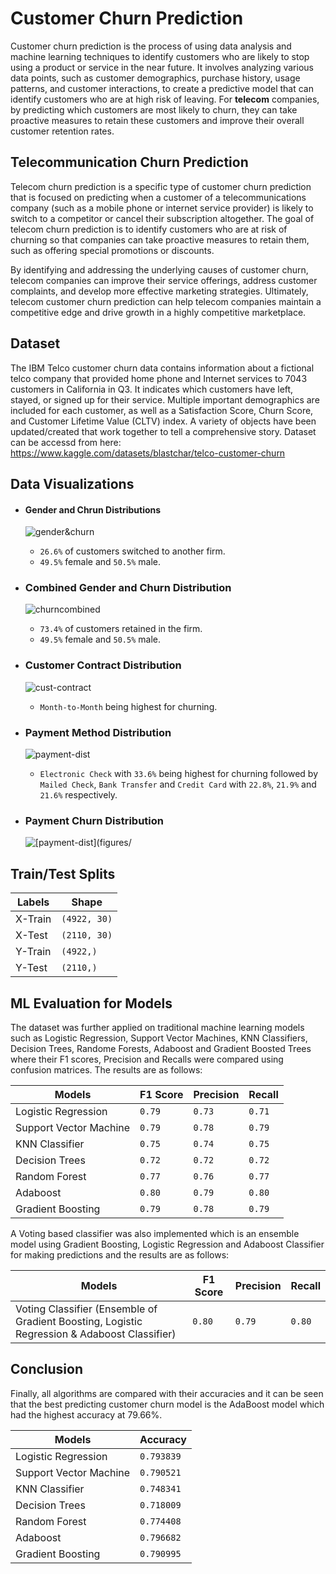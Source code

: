 # Customer Churn Prediction

Customer churn prediction is the process of using data analysis and machine learning techniques to identify customers who are likely to stop using a product or service in the near future. It involves analyzing various data points, such as customer demographics, purchase history, usage patterns, and customer interactions, to create a predictive model that can identify customers who are at high risk of leaving. For **telecom** companies, by predicting which customers are most likely to churn, they can take proactive measures to retain these customers and improve their overall customer retention rates.

## Telecommunication Churn Prediction
Telecom churn prediction is a specific type of customer churn prediction that is focused on predicting when a customer of a telecommunications company (such as a mobile phone or internet service provider) is likely to switch to a competitor or cancel their subscription altogether. The goal of telecom churn prediction is to identify customers who are at risk of churning so that companies can take proactive measures to retain them, such as offering special promotions or discounts.

By identifying and addressing the underlying causes of customer churn, telecom companies can improve their service offerings, address customer complaints, and develop more effective marketing strategies. Ultimately, telecom customer churn prediction can help telecom companies maintain a competitive edge and drive growth in a highly competitive marketplace.

## Dataset

The IBM Telco customer churn data contains information about a fictional telco company that provided home phone and Internet services to 7043 customers in California in Q3. It indicates which customers have left, stayed, or signed up for their service. Multiple important demographics are included for each customer, as well as a Satisfaction Score, Churn Score, and Customer Lifetime Value (CLTV) index. A variety of objects have been updated/created that work together to tell a comprehensive story. Dataset can be accessd from here: https://www.kaggle.com/datasets/blastchar/telco-customer-churn


## Data Visualizations

- #### Gender and Chrun Distributions
  ![gender&churn](figures/gender&churn.png)

    - `26.6%` of customers switched to another firm.
    - `49.5%` female and `50.5%` male.

- ### Combined Gender and Churn Distribution
  ![churncombined](figures/churncombined.png)

    - `73.4%` of customers retained in the firm.
    - `49.5%` female and `50.5%` male.

- ### Customer Contract Distribution
  ![cust-contract](figures/customer-contract-dist.png)

    - `Month-to-Month` being highest for churning.

- ### Payment Method Distribution
  ![payment-dist](figures/payment-method-dist.png)

    - `Electronic Check` with `33.6%` being highest for churning followed by `Mailed Check`, `Bank Transfer` and `Credit Card` with `22.8%`, `21.9%` and `21.6%` respectively.

- ### Payment Churn Distribution
  ![[payment-dist](figures/](figures/cust-payment-churn-dist.png)

## Train/Test Splits

| Labels  | Shape        |
|---------|--------------|
| X-Train | `(4922, 30)` |
| X-Test  | `(2110, 30)` |
| Y-Train | `(4922,)`    |
| Y-Test  | `(2110,)`    |

## ML Evaluation for Models

The dataset was further applied on traditional machine learning models such as Logistic Regression, Support Vector Machines, KNN Classifiers, Decision Trees, Randome Forests, Adaboost and Gradient Boosted Trees where their F1 scores, Precision and Recalls were compared using confusion matrices. The results are as follows:
  
  | Models                 | F1 Score  | Precision | Recall    |
  |------------------------|---------- |-----------|-----------|
  | Logistic Regression    | `0.79`    | `0.73`    | `0.71`    |
  | Support Vector Machine | `0.79`    | `0.78`    | `0.79`    |
  | KNN Classifier         | `0.75`    | `0.74`    | `0.75`    |
  | Decision Trees         | `0.72`    | `0.72`    | `0.72`    |
  | Random Forest          | `0.77`    | `0.76`    | `0.77`    |
  | Adaboost               | `0.80`    | `0.79`    | `0.80`    |
  | Gradient Boosting      | `0.79`    | `0.78`    | `0.79`    |

A Voting based classifier was also implemented which is an ensemble model using Gradient Boosting, Logistic Regression and Adaboost Classifier for making predictions and the results are as follows:

  | Models                 | F1 Score  | Precision | Recall    |
  |------------------------|---------- |-----------|-----------|
  | Voting Classifier (Ensemble of Gradient Boosting, Logistic Regression & Adaboost Classifier)                | `0.80`    | `0.79`    | `0.80`    |

## Conclusion

Finally, all algorithms are compared with their accuracies and it can be seen that the best predicting customer churn model is the AdaBoost model which had the highest accuracy at 79.66%.

  | Models                 | Accuracy   |
  |------------------------|------------|
  | Logistic Regression    | `0.793839` |
  | Support Vector Machine | `0.790521` |
  | KNN Classifier         | `0.748341` |	
  | Decision Trees         | `0.718009` |
  | Random Forest          | `0.774408` | 
  | Adaboost               | `0.796682` |
  | Gradient Boosting      | `0.790995` |